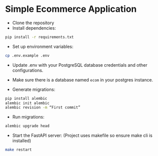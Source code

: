 # Simple Ecommerce Application

- Clone the repository
- Install dependencies:
```bash
pip install -r requirements.txt
```

- Set up environment variables:
```bash
cp .env.example .env
```

- Update .env with your PostgreSQL database credentials and other configurations.

- Make sure there is a database named `ecom` in your postgres instance.

- Generate migrations:
```bash
pip install alembic
alembic init alembic
alembic revision -m “First commit”
```

- Run migrations:
```bash
alembic upgrade head
```

- Start the FastAPI server: (Project uses makefile so ensure make cli is installed)
```bash
make restart
```
